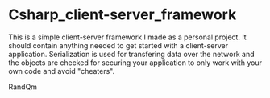 Csharp_client-server_framework
==============================

This is a simple client-server framework I made as a personal project.
It should contain anything needed to get started with a client-server application.
Serialization is used for transfering data over the network and the objects are checked
for securing your application to only work with your own code and avoid "cheaters".

RandQm
